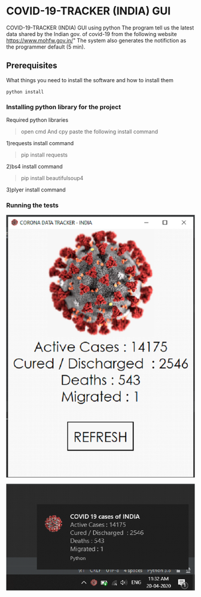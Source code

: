 # COVID-19-TRACKER (INDIA) GUI

COVID-19-TRACKER (INDIA) GUI using python
The program tell us the latest data shared by the Indian gov.
of covid-19 from the following website https://www.mohfw.gov.in/"
The system also generates the notifiction as the programmer default
(5 min).
## Prerequisites

What things you need to install the software and how to install them

```
python install 
```

### Installing python library for the project
Required python libraries

>open cmd 
And cpy paste the following 
install command

1)requests
install command 
>pip install requests

2)bs4
install command 
>pip install beautifulsoup4

3)plyer
install command 
### Running the tests

![](c1.PNG)

![](c2.PNG)
